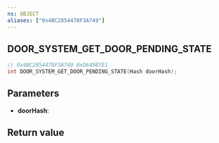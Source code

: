 ```yaml
---
ns: OBJECT
aliases: ["0x4BC2854478F3A749"]
---
```

## DOOR_SYSTEM_GET_DOOR_PENDING_STATE

```c
// 0x4BC2854478F3A749 0xD649B7E1
int DOOR_SYSTEM_GET_DOOR_PENDING_STATE(Hash doorHash);
```

## Parameters
* **doorHash**: 

## Return value
